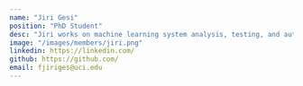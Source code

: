 ```yaml
---
name: "Jiri Gesi"
position: "PhD Student"
desc: "Jiri works on machine learning system analysis, testing, and automatic software repairs"
image: "/images/members/jiri.png"
linkedin: https://linkedin.com/
github: https://github.com/
email: fjiriges@uci.edu
---
```

